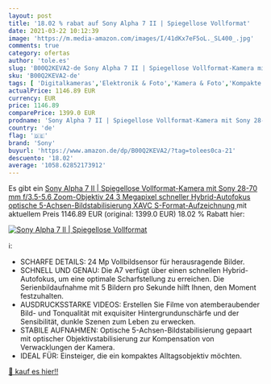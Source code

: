 ```yaml
---
layout: post
title: '18.02 % rabat auf Sony Alpha 7 II | Spiegellose Vollformat'
date: 2021-03-22 10:12:39
image: 'https://m.media-amazon.com/images/I/41dKx7eF5oL._SL400_.jpg'
comments: true
category: ofertas
author: 'tole.es'
slug: 'B00Q2KEVA2-de Sony Alpha 7 II | Spiegellose Vollformat-Kamera mit Sony...'
sku: 'B00Q2KEVA2-de'
tags: [ 'Digitalkameras','Elektronik & Foto','Kamera & Foto','Kompakte Systemkameras','sony', ]
actualPrice: 1146.89 EUR
currency: EUR
price: 1146.89
comparePrice: 1399.0 EUR
prodname: 'Sony Alpha 7 II | Spiegellose Vollformat-Kamera mit Sony 28-70 mm f/3.5-5.6 Zoom-Objektiv  24 3 Megapixel  schneller Hybrid-Autofokus  optische 5-Achsen-Bildstabilisierung  XAVC S-Format-Aufzeichnung '
country: 'de'
flag: '🇩🇪'
brand: 'Sony'
buyurl: 'https://www.amazon.de/dp/B00Q2KEVA2/?tag=tolees0ca-21'
descuento: '18.02'
average: '1058.62852173912'
---
```


Es gibt ein [Sony Alpha 7 II | Spiegellose Vollformat-Kamera mit Sony 28-70 mm f/3.5-5.6 Zoom-Objektiv  24 3 Megapixel  schneller Hybrid-Autofokus  optische 5-Achsen-Bildstabilisierung  XAVC S-Format-Aufzeichnung ](https://www.amazon.de/dp/B00Q2KEVA2/?tag=tolees0ca-21) mit aktuellem Preis 1146.89 EUR (original: 1399.0 EUR) 18.02 % Rabatt hier:

[![Sony Alpha 7 II | Spiegellose Vollformat](https://m.media-amazon.com/images/I/41dKx7eF5oL._SL400_.jpg)](https://www.amazon.de/dp/B00Q2KEVA2/?tag=tolees0ca-21)

ℹ️:

- SCHARFE DETAILS: 24 Mp Vollbildsensor für herausragende Bilder.
- SCHNELL UND GENAU: Die A7 verfügt über einen schnellen Hybrid-Autofokus, um eine optimale Scharfstellung zu erreichen. Die Serienbildaufnahme mit 5 Bildern pro Sekunde hilft Ihnen, den Moment festzuhalten.
- AUSDRUCKSSTARKE VIDEOS: Erstellen Sie Filme von atemberaubender Bild- und Tonqualität mit exquisiter Hintergrundunschärfe und der Sensibilität, dunkle Szenen zum Leben zu erwecken.
- STABILE AUFNAHMEN: Optische 5-Achsen-Bildstabilisierung gepaart mit optischer Objektivstabilisierung zur Kompensation von Verwacklungen der Kamera.
- IDEAL FÜR: Einsteiger, die ein kompaktes Alltagsobjektiv möchten.

[🛒 kauf es hier!!](https://www.amazon.de/dp/B00Q2KEVA2/?tag=tolees0ca-21)
